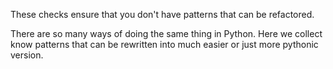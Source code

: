 These checks ensure that you don't have patterns that can be refactored.

There are so many ways of doing the same thing in Python. Here we
collect know patterns that can be rewritten into much easier or just
more pythonic version.
